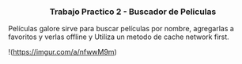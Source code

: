 <h3 align="center">Trabajo Practico 2 - Buscador de Peliculas</h3>

Películas galore sirve para buscar películas por nombre, agregarlas a favoritos y verlas offline y Utiliza un metodo de cache network first.

!(https://imgur.com/a/nfwwM9m)
